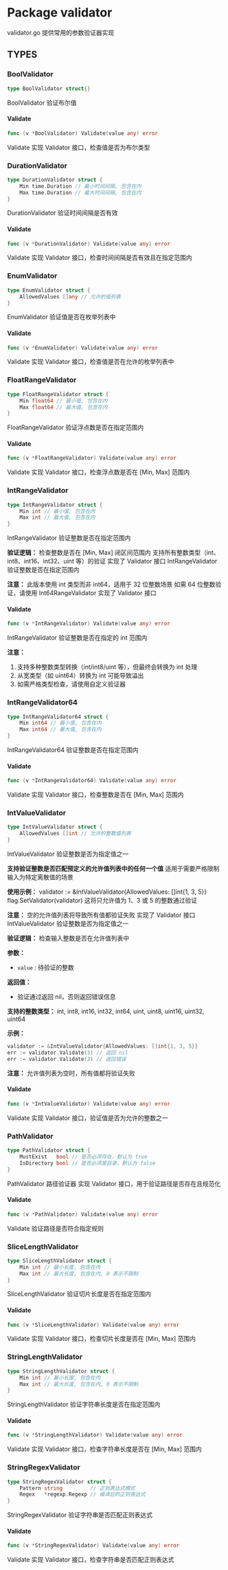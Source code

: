 # Package validator

validator.go 提供常用的参数验证器实现

## TYPES

### BoolValidator

```go
type BoolValidator struct{}
```

BoolValidator 验证布尔值

#### Validate

```go
func (v *BoolValidator) Validate(value any) error
```

Validate 实现 Validator 接口，检查值是否为布尔类型

### DurationValidator

```go
type DurationValidator struct {
    Min time.Duration // 最小时间间隔, 包含在内
    Max time.Duration // 最大时间间隔, 包含在内
}
```

DurationValidator 验证时间间隔是否有效

#### Validate

```go
func (v *DurationValidator) Validate(value any) error
```

Validate 实现 Validator 接口，检查时间间隔是否有效且在指定范围内

### EnumValidator

```go
type EnumValidator struct {
    AllowedValues []any // 允许的值列表
}
```

EnumValidator 验证值是否在枚举列表中

#### Validate

```go
func (v *EnumValidator) Validate(value any) error
```

Validate 实现 Validator 接口，检查值是否在允许的枚举列表中

### FloatRangeValidator

```go
type FloatRangeValidator struct {
    Min float64 // 最小值, 包含在内
    Max float64 // 最大值, 包含在内
}
```

FloatRangeValidator 验证浮点数是否在指定范围内

#### Validate

```go
func (v *FloatRangeValidator) Validate(value any) error
```

Validate 实现 Validator 接口，检查浮点数是否在 [Min, Max] 范围内

### IntRangeValidator

```go
type IntRangeValidator struct {
    Min int // 最小值, 包含在内
    Max int // 最大值, 包含在内
}
```

IntRangeValidator 验证整数是否在指定范围内

**验证逻辑：** 检查整数是否在 [Min, Max] 闭区间范围内 支持所有整数类型（int、int8、int16、int32、uint 等）的验证 实现了 Validator 接口 IntRangeValidator 验证整数是否在指定范围内

**注意：** 此版本使用 int 类型而非 int64，适用于 32 位整数场景 如需 64 位整数验证，请使用 Int64RangeValidator 实现了 Validator 接口

#### Validate

```go
func (v *IntRangeValidator) Validate(value any) error
```

IntRangeValidator 验证整数是否在指定的 int 范围内

**注意：**

  1. 支持多种整数类型转换（int/int8/uint 等），但最终会转换为 int 处理
  2. 从宽类型（如 uint64）转换为 int 可能导致溢出
  3. 如需严格类型检查，请使用自定义验证器

### IntRangeValidator64

```go
type IntRangeValidator64 struct {
    Min int64 // 最小值, 包含在内
    Max int64 // 最大值, 包含在内
}
```

IntRangeValidator64 验证整数是否在指定范围内

#### Validate

```go
func (v *IntRangeValidator64) Validate(value any) error
```

Validate 实现 Validator 接口，检查整数是否在 [Min, Max] 范围内

### IntValueValidator

```go
type IntValueValidator struct {
    AllowedValues []int // 允许的整数值列表
}
```

IntValueValidator 验证整数是否为指定值之一

**支持验证整数是否匹配预定义的允许值列表中的任何一个值** 适用于需要严格限制输入为特定离散值的场景

**使用示例：** validator := &IntValueValidator{AllowedValues: []int{1, 3, 5}} flag.SetValidator(validator) 这将只允许值为 1、3 或 5 的整数通过验证

**注意：** 空的允许值列表将导致所有值都验证失败 实现了 Validator 接口 IntValueValidator 验证整数是否为指定值之一

**验证逻辑：** 检查输入整数是否在允许值列表中

**参数：**

  * `value` : 待验证的整数

**返回值：**

  * 验证通过返回 nil，否则返回错误信息

**支持的整数类型：** int, int8, int16, int32, int64, uint, uint8, uint16, uint32, uint64

**示例：**

```go
validator := &IntValueValidator{AllowedValues: []int{1, 3, 5}}
err := validator.Validate(3) // 返回 nil
err := validator.Validate(2) // 返回错误
```

**注意：** 允许值列表为空时，所有值都将验证失败

#### Validate

```go
func (v *IntValueValidator) Validate(value any) error
```

Validate 实现 Validator 接口，验证值是否为允许的整数之一

### PathValidator

```go
type PathValidator struct {
    MustExist   bool // 是否必须存在，默认为 true
    IsDirectory bool // 是否必须是目录，默认为 false
}
```

PathValidator 路径验证器 实现 Validator 接口，用于验证路径是否存在且规范化

#### Validate

```go
func (v *PathValidator) Validate(value any) error
```

Validate 验证路径是否符合指定规则

### SliceLengthValidator

```go
type SliceLengthValidator struct {
    Min int // 最小长度, 包含在内
    Max int // 最大长度, 包含在内, 0 表示不限制
}
```

SliceLengthValidator 验证切片长度是否在指定范围内

#### Validate

```go
func (v *SliceLengthValidator) Validate(value any) error
```

Validate 实现 Validator 接口，检查切片长度是否在 [Min, Max] 范围内

### StringLengthValidator

```go
type StringLengthValidator struct {
    Min int // 最小长度, 包含在内
    Max int // 最大长度, 包含在内, 0 表示不限制
}
```

StringLengthValidator 验证字符串长度是否在指定范围内

#### Validate

```go
func (v *StringLengthValidator) Validate(value any) error
```

Validate 实现 Validator 接口，检查字符串长度是否在 [Min, Max] 范围内

### StringRegexValidator

```go
type StringRegexValidator struct {
    Pattern string         // 正则表达式模式
    Regex   *regexp.Regexp // 编译后的正则表达式
}
```

StringRegexValidator 验证字符串是否匹配正则表达式

#### Validate

```go
func (v *StringRegexValidator) Validate(value any) error
```

Validate 实现 Validator 接口，检查字符串是否匹配正则表达式
